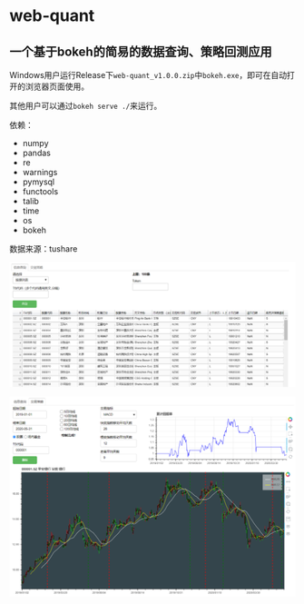 # web-quant
## 一个基于bokeh的简易的数据查询、策略回测应用

Windows用户运行Release下`web-quant_v1.0.0.zip`中`bokeh.exe`，即可在自动打开的浏览器页面使用。

其他用户可以通过`bokeh serve ./`来运行。

依赖：
- numpy
- pandas
- re
- warnings
- pymysql
- functools
- talib
- time
- os
- bokeh

数据来源：tushare

![image-20200614154658994](README/image-20200614154658994.png)

![image-20200614154746350](README/image-20200614154746350.png)